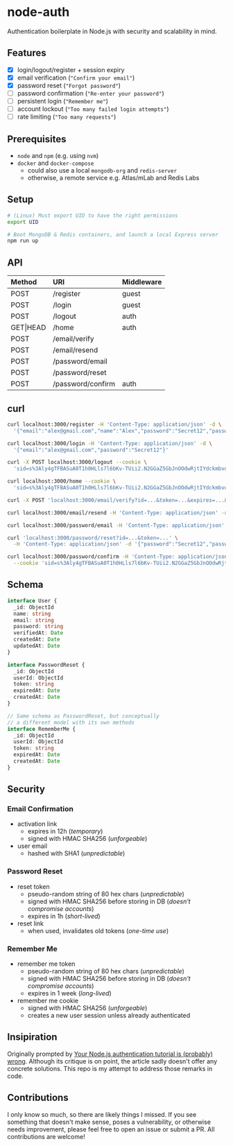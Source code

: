 # node-auth

Authentication boilerplate in Node.js with security and scalability in mind.

## Features

- [x] login/logout/register + session expiry
- [x] email verification (`"Confirm your email"`)
- [x] password reset (`"Forgot password"`)
- [ ] password confirmation (`"Re-enter your password"`)
- [ ] persistent login (`"Remember me"`)
- [ ] account lockout (`"Too many failed login attempts"`)
- [ ] rate limiting (`"Too many requests"`)

## Prerequisites

- `node` and `npm` (e.g. using `nvm`)
- `docker` and `docker-compose`
  - could also use a local `mongodb-org` and `redis-server`
  - otherwise, a remote service e.g. Atlas/mLab and Redis Labs

## Setup

```sh
# (Linux) Must export UID to have the right permissions
export UID

# Boot MongoDB & Redis containers, and launch a local Express server
npm run up
```

## API

Method    | URI               | Middleware
:-------- | :---------------- | :---------
POST      | /register         | guest
POST      | /login            | guest
POST      | /logout           | auth
GET\|HEAD | /home             | auth
POST      | /email/verify     |
POST      | /email/resend     |
POST      | /password/email   |
POST      | /password/reset   |
POST      | /password/confirm | auth

## curl

```sh
curl localhost:3000/register -H 'Content-Type: application/json' -d \
  '{"email":"alex@gmail.com","name":"Alex","password":"Secret12","passwordConfirmation":"Secret12"}'

curl localhost:3000/login -H 'Content-Type: application/json' -d \
  '{"email":"alex@gmail.com","password":"Secret12"}'

curl -X POST localhost:3000/logout --cookie \
  'sid=s%3Aly4gTFBASuA0T1h0HLls7l6bKv-TUii2.N2GGaZ5GbJnOOdwRjtIYdckmbvoqRw3QvL1d3MOINr8'

curl localhost:3000/home --cookie \
  'sid=s%3Aly4gTFBASuA0T1h0HLls7l6bKv-TUii2.N2GGaZ5GbJnOOdwRjtIYdckmbvoqRw3QvL1d3MOINr8'

curl -X POST 'localhost:3000/email/verify?id=...&token=...&expires=...&signature=...'

curl localhost:3000/email/resend -H 'Content-Type: application/json' -d '{"email":"alex@gmail.com"}'

curl localhost:3000/password/email -H 'Content-Type: application/json' -d '{"email":"alex@gmail.com"}'

curl 'localhost:3000/password/reset?id=...&token=...' \
  -H 'Content-Type: application/json' -d '{"password":"Secret12","passwordConfirmation":"Secret12"}'

curl localhost:3000/password/confirm -H 'Content-Type: application/json' -d '{"password":"Secret12"}' \
  --cookie 'sid=s%3Aly4gTFBASuA0T1h0HLls7l6bKv-TUii2.N2GGaZ5GbJnOOdwRjtIYdckmbvoqRw3QvL1d3MOINr8'
```

## Schema

```ts
interface User {
  _id: ObjectId
  name: string
  email: string
  password: string
  verifiedAt: Date
  createdAt: Date
  updatedAt: Date
}

interface PasswordReset {
  _id: ObjectId
  userId: ObjectId
  token: string
  expiredAt: Date
  createdAt: Date
}

// Same schema as PasswordReset, but conceptually
// a different model with its own methods
interface RememberMe {
  _id: ObjectId
  userId: ObjectId
  token: string
  expiredAt: Date
  createdAt: Date
}
```

## Security

### Email Confirmation

- activation link
  - expires in 12h (_temporary_)
  - signed with HMAC SHA256 (_unforgeable_)
- user email
  - hashed with SHA1 (_unpredictable_)

### Password Reset

- reset token
  - pseudo-random string of 80 hex chars (_unpredictable_)
  - signed with HMAC SHA256 before storing in DB (_doesn't compromise accounts_)
  - expires in 1h (_short-lived_)
- reset link
  - when used, invalidates old tokens (_one-time use_)

### Remember Me

- remember me token
  - pseudo-random string of 80 hex chars (_unpredictable_)
  - signed with HMAC SHA256 before storing in DB (_doesn't compromise accounts_)
  - expires in 1 week (_long-lived_)
- remember me cookie
  - signed with HMAC SHA256 (_unforgeable_)
  - creates a new user session unless already authenticated

## Insipiration

Originally prompted by [Your Node.js authentication tutorial is (probably) wrong](https://medium.com/hackernoon/your-node-js-authentication-tutorial-is-wrong-f1a3bf831a46). Although its critique is on point, the article sadly doesn't offer any concrete solutions. This repo is my attempt to address those remarks in code.

## Contributions

I only know so much, so there are likely things I missed. If you see something that doesn't make sense, poses a vulnerability, or otherwise needs improvement, please feel free to open an issue or submit a PR. All contributions are welcome!
